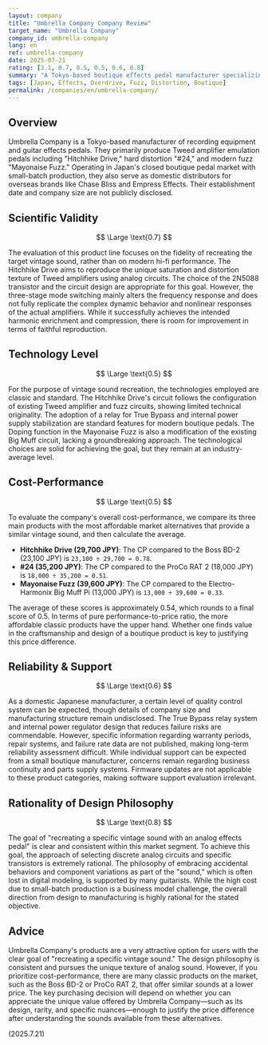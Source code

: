 ```yaml
---
layout: company
title: "Umbrella Company Company Review"
target_name: "Umbrella Company"
company_id: umbrella-company
lang: en
ref: umbrella-company
date: 2025-07-21
rating: [3.1, 0.7, 0.5, 0.5, 0.6, 0.8]
summary: "A Tokyo-based boutique effects pedal manufacturer specializing in the recreation of vintage sounds, showing consistency in its design philosophy. Its cost-performance is average compared to standard market products."
tags: [Japan, Effects, Overdrive, Fuzz, Distortion, Boutique]
permalink: /companies/en/umbrella-company/
---
```


## Overview

Umbrella Company is a Tokyo-based manufacturer of recording equipment and guitar effects pedals. They primarily produce Tweed amplifier emulation pedals including "Hitchhike Drive," hard distortion "#24," and modern fuzz "Mayonaise Fuzz." Operating in Japan's closed boutique pedal market with small-batch production, they also serve as domestic distributors for overseas brands like Chase Bliss and Empress Effects. Their establishment date and company size are not publicly disclosed.

## Scientific Validity

$$ \Large \text{0.7} $$

The evaluation of this product line focuses on the fidelity of recreating the target vintage sound, rather than on modern hi-fi performance. The Hitchhike Drive aims to reproduce the unique saturation and distortion texture of Tweed amplifiers using analog circuits. The choice of the 2N5088 transistor and the circuit design are appropriate for this goal. However, the three-stage mode switching mainly alters the frequency response and does not fully replicate the complex dynamic behavior and nonlinear responses of the actual amplifiers. While it successfully achieves the intended harmonic enrichment and compression, there is room for improvement in terms of faithful reproduction.

## Technology Level

$$ \Large \text{0.5} $$

For the purpose of vintage sound recreation, the technologies employed are classic and standard. The Hitchhike Drive's circuit follows the configuration of existing Tweed amplifier and fuzz circuits, showing limited technical originality. The adoption of a relay for True Bypass and internal power supply stabilization are standard features for modern boutique pedals. The Doping function in the Mayonaise Fuzz is also a modification of the existing Big Muff circuit, lacking a groundbreaking approach. The technological choices are solid for achieving the goal, but they remain at an industry-average level.

## Cost-Performance

$$ \Large \text{0.5} $$

To evaluate the company's overall cost-performance, we compare its three main products with the most affordable market alternatives that provide a similar vintage sound, and then calculate the average.

- **Hitchhike Drive (29,700 JPY)**: The CP compared to the Boss BD-2 (23,100 JPY) is `23,100 ÷ 29,700 = 0.78`.
- **#24 (35,200 JPY)**: The CP compared to the ProCo RAT 2 (18,000 JPY) is `18,000 ÷ 35,200 = 0.51`.
- **Mayonaise Fuzz (39,600 JPY)**: The CP compared to the Electro-Harmonix Big Muff Pi (13,000 JPY) is `13,000 ÷ 39,600 = 0.33`.

The average of these scores is approximately 0.54, which rounds to a final score of 0.5. In terms of pure performance-to-price ratio, the more affordable classic products have the upper hand. Whether one finds value in the craftsmanship and design of a boutique product is key to justifying this price difference.

## Reliability & Support

$$ \Large \text{0.6} $$

As a domestic Japanese manufacturer, a certain level of quality control system can be expected, though details of company size and manufacturing structure remain undisclosed. The True Bypass relay system and internal power regulator design that reduces failure risks are commendable. However, specific information regarding warranty periods, repair systems, and failure rate data are not published, making long-term reliability assessment difficult. While individual support can be expected from a small boutique manufacturer, concerns remain regarding business continuity and parts supply systems. Firmware updates are not applicable to these product categories, making software support evaluation irrelevant.

## Rationality of Design Philosophy

$$ \Large \text{0.8} $$

The goal of "recreating a specific vintage sound with an analog effects pedal" is clear and consistent within this market segment. To achieve this goal, the approach of selecting discrete analog circuits and specific transistors is extremely rational. The philosophy of embracing accidental behaviors and component variations as part of the "sound," which is often lost in digital modeling, is supported by many guitarists. While the high cost due to small-batch production is a business model challenge, the overall direction from design to manufacturing is highly rational for the stated objective.

## Advice

Umbrella Company's products are a very attractive option for users with the clear goal of "recreating a specific vintage sound." The design philosophy is consistent and pursues the unique texture of analog sound. However, if you prioritize cost-performance, there are many classic products on the market, such as the Boss BD-2 or ProCo RAT 2, that offer similar sounds at a lower price. The key purchasing decision will depend on whether you can appreciate the unique value offered by Umbrella Company—such as its design, rarity, and specific nuances—enough to justify the price difference after understanding the sounds available from these alternatives.

(2025.7.21)
